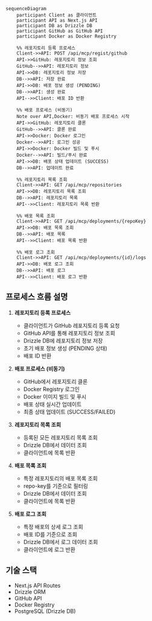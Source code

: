 ```mermaid
sequenceDiagram
    participant Client as 클라이언트
    participant API as Next.js API
    participant DB as Drizzle DB
    participant GitHub as GitHub API
    participant Docker as Docker Registry

    %% 레포지토리 등록 프로세스
    Client->>API: POST /api/mcp/regist/github
    API->>GitHub: 레포지토리 정보 조회
    GitHub-->>API: 레포지토리 정보
    API->>DB: 레포지토리 정보 저장
    DB-->>API: 저장 완료
    API->>DB: 배포 정보 생성 (PENDING)
    DB-->>API: 생성 완료
    API-->>Client: 배포 ID 반환

    %% 배포 프로세스 (비동기)
    Note over API,Docker: 비동기 배포 프로세스 시작
    API->>GitHub: 레포지토리 클론
    GitHub-->>API: 클론 완료
    API->>Docker: Docker 로그인
    Docker-->>API: 로그인 성공
    API->>Docker: Docker 빌드 및 푸시
    Docker-->>API: 빌드/푸시 완료
    API->>DB: 배포 상태 업데이트 (SUCCESS)
    DB-->>API: 업데이트 완료

    %% 레포지토리 목록 조회
    Client->>API: GET /api/mcp/repositories
    API->>DB: 레포지토리 목록 조회
    DB-->>API: 레포지토리 목록
    API-->>Client: 레포지토리 목록 반환

    %% 배포 목록 조회
    Client->>API: GET /api/mcp/deployments/{repoKey}
    API->>DB: 배포 목록 조회
    DB-->>API: 배포 목록
    API-->>Client: 배포 목록 반환

    %% 배포 로그 조회
    Client->>API: GET /api/mcp/deployments/{id}/logs
    API->>DB: 배포 로그 조회
    DB-->>API: 배포 로그
    API-->>Client: 배포 로그 반환
```

## 프로세스 흐름 설명

1. **레포지토리 등록 프로세스**

   - 클라이언트가 GitHub 레포지토리 등록 요청
   - GitHub API를 통해 레포지토리 정보 조회
   - Drizzle DB에 레포지토리 정보 저장
   - 초기 배포 정보 생성 (PENDING 상태)
   - 배포 ID 반환

2. **배포 프로세스 (비동기)**

   - GitHub에서 레포지토리 클론
   - Docker Registry 로그인
   - Docker 이미지 빌드 및 푸시
   - 배포 상태 실시간 업데이트
   - 최종 상태 업데이트 (SUCCESS/FAILED)

3. **레포지토리 목록 조회**

   - 등록된 모든 레포지토리 목록 조회
   - Drizzle DB에서 데이터 조회
   - 클라이언트에 목록 반환

4. **배포 목록 조회**

   - 특정 레포지토리의 배포 목록 조회
   - repo-key를 기준으로 필터링
   - Drizzle DB에서 데이터 조회
   - 클라이언트에 목록 반환

5. **배포 로그 조회**
   - 특정 배포의 상세 로그 조회
   - 배포 ID를 기준으로 조회
   - Drizzle DB에서 로그 데이터 조회
   - 클라이언트에 로그 반환

## 기술 스택

- Next.js API Routes
- Drizzle ORM
- GitHub API
- Docker Registry
- PostgreSQL (Drizzle DB)
